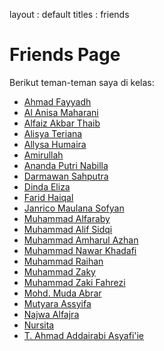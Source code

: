 layout : default
titles : friends

# Friends Page

Berikut teman-teman saya di kelas:
- [Ahmad Fayyadh](https://ahmadfayyadh.github.io/)
- [Al Anisa Maharani](https://alanisamaharani.github.io/)
- [Alfaiz Akbar Thaib](https://alfaizakbar.github.io/)
- [Alisya Teriana](https://alisyateriana.github.io/)
- [Allysa Humaira](https://allysahumaira.github.io/)
- [Amirullah](https://amirullah310.github.io/)
- [Ananda Putri Nabilla](https://anandaaputrinabilla.github.io/)
- [Darmawan Sahputra](https://darmawansahputra1.github.io/)
- [Dinda Eliza](https://dindaelz06.github.io/)
- [Farid Haiqal](https://fared08.github.io/)
- [Janrico Maulana Sofyan](https://janricomaulanas.github.io/)
- [Muhammad Alfaraby](https://muhammadalfaraby06.github.io/)
- [Muhammad Alif Sidqi](https://alfsdqi.github.io/)
- [Muhammad Amharul Azhan](https://amharul.github.io/)
- [Muhammad Nawar Khadafi](https://khadafimuhammadnawwar.github.io/)
- [Muhammad Raihan](https://mraihanads.github.io/)
- [Muhammad Zaky](https://muhzakyyy.github.io/)
- [Muhammad Zaki Fahrezi](https://m-zakifahrezi.github.io/)
- [Mohd. Muda Abrar](https://mudaabrar.github.io/)
- [Mutyara Assyifa](https://mutyaraassyifa.github.io/)
- [Najwa Alfajra](https://najwaal-fajra.github.io/)
- [Nursita](https://nursitaaa.github.io/)
- [T. Ahmad Addairabi Asyafi'ie](https://addairabi.github.io/)
